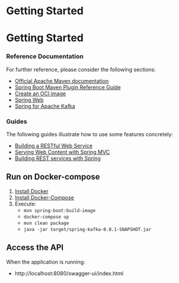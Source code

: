 # Getting Started

# Getting Started

### Reference Documentation
For further reference, please consider the following sections:

* [Official Apache Maven documentation](https://maven.apache.org/guides/index.html)
* [Spring Boot Maven Plugin Reference Guide](https://docs.spring.io/spring-boot/docs/2.4.4/maven-plugin/reference/html/)
* [Create an OCI image](https://docs.spring.io/spring-boot/docs/2.4.4/maven-plugin/reference/html/#build-image)
* [Spring Web](https://docs.spring.io/spring-boot/docs/2.4.4/reference/htmlsingle/#boot-features-developing-web-applications)
* [Spring for Apache Kafka](https://docs.spring.io/spring-boot/docs/2.4.4/reference/htmlsingle/#boot-features-kafka)

### Guides
The following guides illustrate how to use some features concretely:

* [Building a RESTful Web Service](https://spring.io/guides/gs/rest-service/)
* [Serving Web Content with Spring MVC](https://spring.io/guides/gs/serving-web-content/)
* [Building REST services with Spring](https://spring.io/guides/tutorials/bookmarks/)

## Run on Docker-compose

1. [Install Docker](https://docs.docker.com/get-docker/)
2. [Install Docker-Compose](https://docs.docker.com/compose/install/)
3. Execute:
    * `mvn spring-boot:build-image `
    * `docker-compose up`
    * `mvn clean package`
    * `java -jar target/spring-kafka-0.0.1-SNAPSHOT.jar`
## Access the API

When the application is running:
* http://localhost:8080/swagger-ui/index.html
